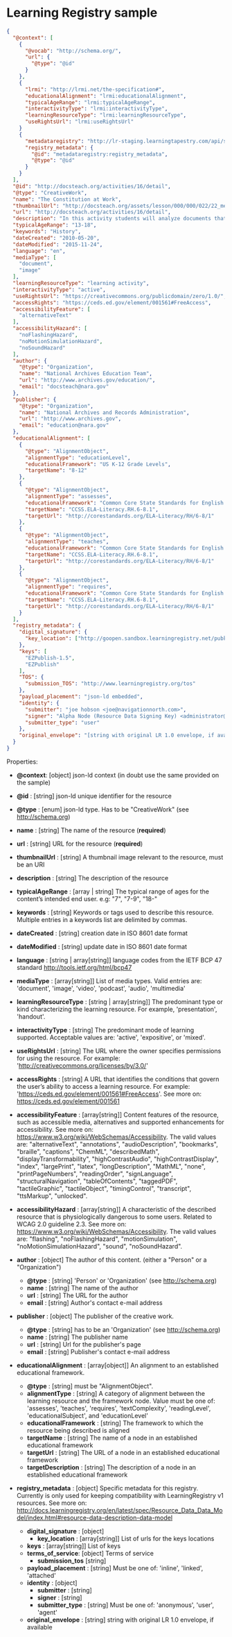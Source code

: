 # Learning Registry sample

```json
{
  "@context": [
    {
      "@vocab": "http://schema.org/",
      "url": {
        "@type": "@id"
      }
    },
    {
      "lrmi": "http://lrmi.net/the-specification#",
      "educationalAlignment": "lrmi:educationalAlignment",
      "typicalAgeRange": "lrmi:typicalAgeRange",
      "interactivityType": "lrmi:interactivityType",
      "learningResourceType": "lrmi:learningResourceType",
      "useRightsUrl": "lrmi:useRightsUrl"
    }
    {
      "metadataregistry": "http://lr-staging.learningtapestry.com/api/schemas/learning_registry#",
      "registry_metadata": {
        "@id": "metadataregistry:registry_metadata",
        "@type": "@id"
      }
    }
  ],
  "@id": "http://docsteach.org/activities/16/detail",
  "@type": "CreativeWork",
  "name": "The Constitution at Work",
  "thumbnailUrl": "http://docsteach.org/assets/lesson/000/000/022/22_medium.jpg",
  "url": "http://docsteach.org/activities/16/detail",
  "description": "In this activity students will analyze documents that span the course of American history to determine their connection to the U.S. Constitution. Students will then make connections between the documents they have examined and the big ideas found within the Constitution.",
  "typicalAgeRange": "13-18",
  "keywords": "History",
  "dateCreated": "2010-05-20",
  "dateModified": "2015-11-24",
  "language": "en",
  "mediaType": [
    "document",
    "image"
  ],
  "learningResourceType": "learning activity",
  "interactivityType": "active",
  "useRightsUrl": "https://creativecommons.org/publicdomain/zero/1.0/",
  "accessRights": "https://ceds.ed.gov/element/001561#FreeAccess",
  "accessibilityFeature": [
    "alternativeText"
  ],
  "accessibilityHazard": [
    "noFlashingHazard",
    "noMotionSimulationHazard",
    "noSoundHazard"
  ],
  "author": {
    "@type": "Organization",
    "name": "National Archives Education Team",
    "url": "http://www.archives.gov/education/",
    "email": "docsteach@nara.gov"
  },
  "publisher": {
    "@type": "Organization",
    "name": "National Archives and Records Administration",
    "url": "http://www.archives.gov",
    "email": "education@nara.gov"
  },
  "educationalAlignment": [
    {
      "@type": "AlignmentObject",
      "alignmentType": "educationLevel",
      "educationalFramework": "US K-12 Grade Levels",
      "targetName": "8-12"
    },
    {
      "@type": "AlignmentObject",
      "alignmentType": "assesses",
      "educationalFramework": "Common Core State Standards for English Language Arts",
      "targetName": "CCSS.ELA-Literacy.RH.6-8.1",
      "targetUrl": "http://corestandards.org/ELA-Literacy/RH/6-8/1"
    },
    {
      "@type": "AlignmentObject",
      "alignmentType": "teaches",
      "educationalFramework": "Common Core State Standards for English Language Arts",
      "targetName": "CCSS.ELA-Literacy.RH.6-8.1",
      "targetUrl": "http://corestandards.org/ELA-Literacy/RH/6-8/1"
    },
    {
      "@type": "AlignmentObject",
      "alignmentType": "requires",
      "educationalFramework": "Common Core State Standards for English Language Arts",
      "targetName": "CCSS.ELA-Literacy.RH.6-8.1",
      "targetUrl": "http://corestandards.org/ELA-Literacy/RH/6-8/1"
    }
  ],
  "registry_metadata": {
    "digital_signature": {
      "key_location": ["http://goopen.sandbox.learningregistry.net/pubkey"]
    },
    "keys": [
      "EZPublish-1.5",
      "EZPublish"
    ],
    "TOS": {
      "submission_TOS": "http://www.learningregistry.org/tos"
    },
    "payload_placement": "json-ld embedded",
    "identity": {
      "submitter": "joe hobson <joe@navigationnorth.com>",
      "signer": "Alpha Node (Resource Data Signing Key) <administrator@learningregistry.org>",
      "submitter_type": "user"
    },
    "original_envelope": "[string with original LR 1.0 envelope, if available]"
  }
}
```

Properties:

- **@context**: [object] json-ld context (in doubt use the same provided on the sample)

- **@id** : [string] json-ld unique identifier for the resource

- **@type** : [enum] json-ld type. Has to be "CreativeWork" (see http://schema.org)

- **name** : [string] The name of the resource (**required**)

- **url** : [string] URL for the resource (**required**)

- **thumbnailUrl** : [string] A thumbnail image relevant to the resource, must be an URI

- **description** : [string] The description of the resource

- **typicalAgeRange** : [array | string] The typical range of ages for the content’s intended end user. e.g: "7", "7-9", "18-"

- **keywords** : [string] Keywords or tags used to describe this resource. Multiple entries in a keywords list are delimited by commas.

- **dateCreated** : [string] creation date in ISO 8601 date format

- **dateModified** : [string] update date in ISO 8601 date format

- **language** : [string | array[string]] language codes from the IETF BCP 47 standard http://tools.ietf.org/html/bcp47

- **mediaType** : [array[string]] List of media types. Valid entries are: 'document', 'image', 'video', 'podcast', 'audio', 'multimedia'

- **learningResourceType** : [string | array[string]] The predominant type or kind characterizing the learning resource. For example, 'presentation', 'handout'.

- **interactivityType** : [string] The predominant mode of learning supported. Acceptable values are:  'active', 'expositive', or 'mixed'.

- **useRightsUrl** : [string] The URL where the owner specifies permissions for using the resource. For example: 'http://creativecommons.org/licenses/by/3.0/'

- **accessRights** : [string] A URL that identifies the conditions that govern the user’s ability to access a learning resource. For example: 'https://ceds.ed.gov/element/001561#FreeAccess'. See more on: https://ceds.ed.gov/element/001561

- **accessibilityFeature** : [array[string]] Content features of the resource, such as accessible media, alternatives and supported enhancements for accessibility. See more on: https://www.w3.org/wiki/WebSchemas/Accessibility. The valid values are: "alternativeText", "annotations", "audioDescription", "bookmarks", "braille", "captions", "ChemML", "describedMath", "displayTransformability", "highContrastAudio", "highContrastDisplay", "index", "largePrint", "latex", "longDescription", "MathML", "none", "printPageNumbers", "readingOrder", "signLanguage", "structuralNavigation", "tableOfContents", "taggedPDF", "tactileGraphic", "tactileObject", "timingControl", "transcript", "ttsMarkup", "unlocked".

- **accessibilityHazard** : [array[string]] A characteristic of the described resource that is physiologically dangerous to some users. Related to WCAG 2.0 guideline 2.3. See more on: https://www.w3.org/wiki/WebSchemas/Accessibility. The valid values are: "flashing", "noFlashingHazard", "motionSimulation", "noMotionSimulationHazard", "sound", "noSoundHazard".

- **author** : [object] The author of this content. (either a "Person" or a "Organization")
    - **@type** : [string] 'Person' or 'Organization' (see http://schema.org)
    - **name** : [string] The name of the author
    - **url** : [string] The URL for the author
    - **email** : [string] Author's contact e-mail address

- **publisher** : [object] The publisher of the creative work.
    - **@type** : [string] has to be an 'Organization' (see http://schema.org)
    - **name** : [string] The publisher name
    - **url** : [string] Url for the publisher's page
    - **email** : [string] Publisher's contact e-mail address

- **educationalAlignment** : [array[object]] An alignment to an established educational framework.
    - **@type** : [string] must be "AlignmentObject".
    - **alignmentType** : [string] A category of alignment between the learning resource and the framework node. Value must be one of: 'assesses', 'teaches', 'requires', 'textComplexity', 'readingLevel', 'educationalSubject', and 'educationLevel'
    - **educationalFramework** : [string] The framework to which the resource being described is aligned
    - **targetName** : [string] The name of a node in an established educational framework
    - **targetUrl** : [string] The URL of a node in an established educational framework
    - **targetDescription** : [string] The description of a node in an established educational framework

- **registry_metadata** : [object] Specific metadata for this registry. Currently is only used for keeping compatibility with LearningRegistry v1 resources. See more on: http://docs.learningregistry.org/en/latest/spec/Resource_Data_Data_Model/index.html#resource-data-description-data-model
    - **digital_signature** : [object]
        - **key_location** : [array[string]] List of urls for the keys locations
    - **keys** : [array[string]] List of keys
    - **terms_of_service**: [object] Terms of service
        - **submission_tos** [string]
    - **payload_placement** : [string] Must be one of: 'inline',  'linked', 'attached'
    - **identity** : [object]
        - **submitter** : [string]
        - **signer** : [string]
        - **submitter_type** : [string] Must be one of: 'anonymous', 'user', 'agent'
    - **original_envelope** : [string] string with original LR 1.0 envelope, if available
